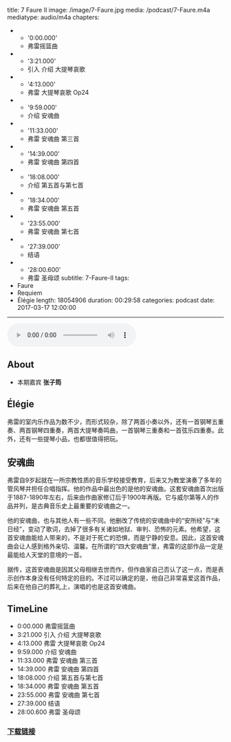 title: 7 Faure II
image: /image/7-Faure.jpg
media: /podcast/7-Faure.m4a
mediatype: audio/m4a
chapters:
  - - '0:00.000'
    - 弗雷摇篮曲
  - - '3:21.000'
    - 引入 介绍 大提琴哀歌
  - - '4:13.000'
    - 弗雷 大提琴哀歌 Op24
  - - '9:59.000'
    - 介绍 安魂曲
  - - '11:33.000'
    - 弗雷 安魂曲 第三首
  - - '14:39.000'
    - 弗雷 安魂曲 第四首
  - - '18:08.000'
    - 介绍 第五首与第七首
  - - '18:34.000'
    - 弗雷 安魂曲 第五首
  - - '23:55.000'
    - 弗雷 安魂曲 第七首
  - - '27:39.000'
    - 结语
  - - '28:00.600'
    - 弗雷 圣母颂
subtitle: 7-Faure-II
tags:
  - Faure
  - Requiem
  - Élégie
length: 18054906
duration: 00:29:58
categories: podcast
date: 2017-03-17 12:00:00
---
<audio src="//static.sapu.gq/podcast/7-Faure.m4a" controls preload="metadata"></audio>

## About
- 本期嘉宾 **张子筠**

## Élégie
弗雷的室内乐作品为数不少，而形式较杂，除了两首小奏以外，还有一首钢琴五重奏、两首钢琴四重奏，两首大提琴奏鸣曲，一首钢琴三重奏和一首弦乐四重奏。此外，还有一些提琴小品，也都很值得把玩。

<!--more-->

## 安魂曲
弗雷自9岁起就在一所宗教性质的音乐学校接受教育，后来又为教堂演奏了多年的管风琴并担任合唱指挥。他的作品中最出色的是他的安魂曲。这套安魂曲首次出版于1887-1890年左右，后来由作曲家修订后于1900年再版。它与威尔第等人的作品并列，是古典音乐史上最重要的安魂曲之一。

他的安魂曲，也与其他人有一些不同。他删改了传统的安魂曲中的“安所经”与“末日经”，变动了歌词，去掉了很多有关诸如地狱、审判、恐怖的元素。他希望，这首安魂曲能给人带来的，不是对于死亡的恐惧，而是宁静的安息。因此，这首安魂曲会让人感到格外亲切、温馨。在所谓的“四大安魂曲”里，弗雷的这部作品一定是最能给人天堂的意境的一首。

据传，这首安魂曲是因其父母相继去世而作，但作曲家自己否认了这一点，而是表示创作本身没有任何特定的目的。不过可以确定的是，他自己非常喜爱这首作品，后来在他自己的葬礼上，演唱的也是这首安魂曲。

## TimeLine
- 0:00.000 弗雷摇篮曲
- 3:21.000 引入 介绍 大提琴哀歌
- 4:13.000 弗雷 大提琴哀歌 Op24
- 9:59.000 介绍 安魂曲
- 11:33.000 弗雷 安魂曲 第三首
- 14:39.000 弗雷 安魂曲 第四首
- 18:08.000 介绍 第五首与第七首
- 18:34.000 弗雷 安魂曲 第五首
- 23:55.000 弗雷 安魂曲 第七首
- 27:39.000 结语
- 28:00.600 弗雷 圣母颂

### [下载链接](//static.sapu.gq/podcast/7-Faure.m4a)
